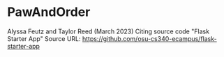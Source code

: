 # PawAndOrder

Alyssa Feutz and Taylor Reed (March 2023) Citing source code "Flask Starter App" Source URL: https://github.com/osu-cs340-ecampus/flask-starter-app
